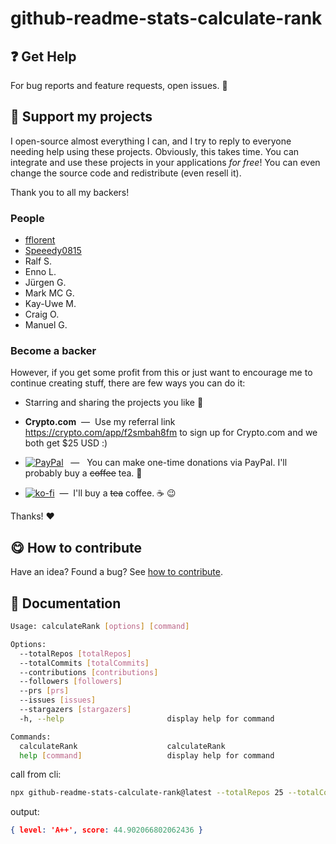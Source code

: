# github-readme-stats-calculate-rank

## :question: Get Help

For bug reports and feature requests, open issues. :bug:

## :sparkling_heart: Support my projects

I open-source almost everything I can, and I try to reply to everyone needing help using these projects. Obviously,
this takes time. You can integrate and use these projects in your applications _for free_! You can even change the source code and redistribute (even resell it).

Thank you to all my backers!
### People

- [fflorent](https://github.com/fflorent)
- [Speeedy0815](https://github.com/Speeedy0815)
- Ralf S.
- Enno L.
- Jürgen G.
- Mark MC G.
- Kay-Uwe M.
- Craig O.
- Manuel G.

### Become a backer

However, if you get some profit from this or just want to encourage me to continue creating stuff, there are few ways you can do it:

- Starring and sharing the projects you like :rocket:
- **Crypto.&#65279;com** &nbsp;—&nbsp; Use my referral link https://crypto.com/app/f2smbah8fm to sign up for Crypto.&#65279;com and we both get $25 USD :)  

- [![PayPal](https://img.shields.io/badge/Donate-PayPal-blue.svg?style=for-the-badge)][paypal-donations] &nbsp; — &nbsp; You can make one-time donations via PayPal. I'll probably buy a ~~coffee~~ tea. :tea:
- [![ko-fi](https://ko-fi.com/img/githubbutton_sm.svg)](https://ko-fi.com/T6T412CXA) &nbsp;—&nbsp; I'll buy a ~~tea~~ coffee. :coffee: :wink:


Thanks! :heart:

## :yum: How to contribute

Have an idea? Found a bug? See [how to contribute][contributing].

## :memo: Documentation  

```sh
Usage: calculateRank [options] [command]

Options:
  --totalRepos [totalRepos]
  --totalCommits [totalCommits]
  --contributions [contributions]
  --followers [followers]
  --prs [prs]
  --issues [issues]
  --stargazers [stargazers]
  -h, --help                       display help for command

Commands:
  calculateRank                    calculateRank
  help [command]                   display help for command
```

call from cli:
```sh
npx github-readme-stats-calculate-rank@latest --totalRepos 25 --totalCommits 1800 --contributions 11 --followers 16 --prs 16 --issues 51 --stargazers 127
```
output:
```json
{ level: 'A++', score: 44.902066802062436 }
```


[badge_brave]: ./docs/support_banner.png
[badge_paypal]: https://img.shields.io/badge/Donate-PayPal-blue.svg
[paypal-donations]: https://paypal.me/NeumannBenjamin
[brave]: https://brave.com/nai412
[contributing]: /CONTRIBUTING.md
